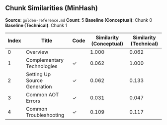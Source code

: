 ## Chunk Similarities (MinHash)

**Source**: `golden-reference.md`
**Count**: 5
**Baseline (Conceptual)**: Chunk 0
**Baseline (Technical)**: Chunk 1

| Index | Title | Code | Similarity (Conceptual) | Similarity (Technical) |
|-------|-------|------|-------------------------|------------------------|
| 0 | Overview |  | 1.000 | 0.062 |
| 1 | Complementary Technologies | ✓ | 0.062 | 1.000 |
| 2 | Setting Up Source Generation | ✓ | 0.062 | 0.133 |
| 3 | Common AOT Errors | ✓ | 0.031 | 0.047 |
| 4 | Common Troubleshooting | ✓ | 0.109 | 0.117 |

